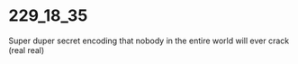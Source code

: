 # 229_18_35
Super duper secret encoding that nobody in the entire world will ever crack (real real)
